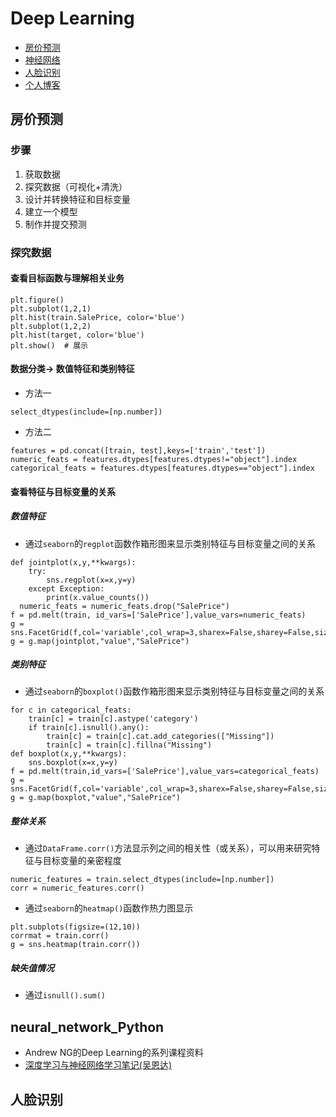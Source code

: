 # Deep Learning
* [房价预测](#房价预测)
* [神经网络](#neural_network_Python)
* [人脸识别](#人脸识别)
* [个人博客](zhbit92.github.io)

## 房价预测
### 步骤
1. 获取数据
2. 探究数据（可视化+清洗）
3. 设计并转换特征和目标变量
4. 建立一个模型
5. 制作并提交预测

### 探究数据
#### 查看目标函数与理解相关业务
```
plt.figure()
plt.subplot(1,2,1)
plt.hist(train.SalePrice, color='blue')
plt.subplot(1,2,2)
plt.hist(target, color='blue')
plt.show()  # 展示
```
#### 数据分类-> 数值特征和类别特征
* 方法一
```
select_dtypes(include=[np.number])
```
* 方法二
```
features = pd.concat([train, test],keys=['train','test'])
numeric_feats = features.dtypes[features.dtypes!="object"].index
categorical_feats = features.dtypes[features.dtypes=="object"].index
```

#### 查看特征与目标变量的关系
##### 数值特征
* 通过`seaborn`的`regplot`函数作箱形图来显示类别特征与目标变量之间的关系
```
def jointplot(x,y,**kwargs):
    try:
        sns.regplot(x=x,y=y)
    except Exception:
        print(x.value_counts())
  numeric_feats = numeric_feats.drop("SalePrice")
f = pd.melt(train, id_vars=['SalePrice'],value_vars=numeric_feats)
g = sns.FacetGrid(f,col='variable',col_wrap=3,sharex=False,sharey=False,size=5)
g = g.map(jointplot,"value","SalePrice")
```

##### 类别特征
* 通过`seaborn`的`boxplot()`函数作箱形图来显示类别特征与目标变量之间的关系
```
for c in categorical_feats:
    train[c] = train[c].astype('category')
    if train[c].isnull().any():
        train[c] = train[c].cat.add_categories(["Missing"])
        train[c] = train[c].fillna("Missing")
def boxplot(x,y,**kwargs):
    sns.boxplot(x=x,y=y)
f = pd.melt(train,id_vars=['SalePrice'],value_vars=categorical_feats)
g = sns.FacetGrid(f,col='variable',col_wrap=3,sharex=False,sharey=False,size=5)
g = g.map(boxplot,"value","SalePrice")
```
##### 整体关系
* 通过`DataFrame.corr()`方法显示列之间的相关性（或关系），可以用来研究特征与目标变量的亲密程度
```
numeric_features = train.select_dtypes(include=[np.number])  
corr = numeric_features.corr()
```

* 通过`seaborn`的`heatmap()`函数作热力图显示
```
plt.subplots(figsize=(12,10))
corrmat = train.corr()
g = sns.heatmap(train.corr())
```

##### 缺失值情况
* 通过`isnull().sum()`

#### 



## neural_network_Python

* Andrew NG的Deep Learning的系列课程资料
* [深度学习与神经网络学习笔记(吴恩达)](https://zhbit92.github.io/categories/%E6%B7%B1%E5%BA%A6%E5%AD%A6%E4%B9%A0%E4%B8%8E%E7%A5%9E%E7%BB%8F%E7%BD%91%E7%BB%9C-%E5%90%B4%E6%81%A9%E8%BE%BE/)
## 人脸识别
